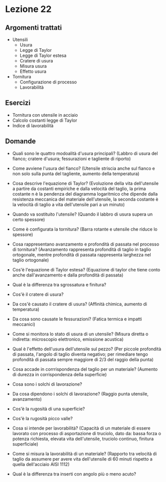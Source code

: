 # Lezione 22
## Argomenti trattati
- Utensili
	- Usura
	- Legge di Taylor
	- Legge di Taylor estesa
	- Cratere di usura
	- Misura usura
	- Effetto usura
- Tornitura
	- Configurazione di processo
	- Lavorabilità

## Esercizi
- Tornitura con utensile in acciaio
- Calcolo costanti legge di Taylor
- Indice di lavorabilità

## Domande
- Quali sono le quattro modoalità d'usura principali? (Labbro di usura del fianco; cratere d'usura; fessurazioni e tagliente di riporto)
- Come avviene l'usura del fianco? (Utensile striscia anche sul fianco e non solo sulla punta del tagliente, aumento della temperatura)
- Cosa descrive l'equazione di Taylor? (Evoluzione della vita dell'utensile a partire da costanti empiriche e dalla velocità del taglio, la prima costante n è la pendenza del diagramma logaritmico che dipende dalla resistenza meccanica del materiale dell'utensile, la seconda costante è la velocità di taglio a vita dell'utensile pari a un minuto)
- Quando va sostituito l'utensile? (Quando il labbro di usura supera un certo spessore)

- Come è configurata la tornitura? (Barra rotante e utensile che riduce lo spessore)
- Cosa rappresentano avanzamento e profondità di passata nel processo di tornitura? (Avanzamento rappresenta profondità di taglio in taglio ortogonale, mentre profondità di passata rappresenta larghezza nel taglio ortogonale)
- Cos'è l'equazione di Taylor estesa? (Equazione di taylor che tiene conto anche dall'avanzamento e dalla profondità di passata)
- Qual è la differenza tra sgrossatura e finitura?

- Cos'è il cratere di usura?
- Da cos'è causato il cratere di usura? (Affinità chimica, aumento di temperatura)
- Da cosa sono causate le fessurazioni? (Fatica termica e impatti meccanici)
- Come si monitora lo stato di usura di un utensile? (Misura diretta o indiretta: microscopio elettronico, emissione acustica)
- Qual è l'effetto dell'usura dell'utensile sul pezzo? (Per piccole profondità di passata, l'angolo di taglio diventa negativo; per rimediare tengo profondità di passata sempre maggiore di 2/3 del raggio della punta)
- Cosa accade in corrrispondenza del taglio per un materiale? (Aumento di durezza in corrispondenza della superficie)
- Cosa sono i solchi di lavorazione?
- Da cosa dipendono i solchi di lavorazione? (Raggio punta utensile, avanzamento)
- Cos'è la rugosità di una superficie?
- Cos'è la rugosità picco valle?
- Cosa si intende per lavorabilità? (Capacità di un materiale di essere lavorato con processo di asportazione di truciolo, dato da: bassa forza o potenza richiesta, elevata vita dell'utensile, truciolo continuo, finitura superficiale)
- Come si misura la lavorabilità di un materiale? (Rapporto tra velocità di taglio da assumere per avere vita dell'utensile di 60 minuti rispetto a quella dell'acciaio AISI 1112)
- Qual è la differenza tra inserti con angolo più o meno acuto?